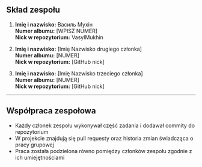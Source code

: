 ## Skład zespołu

1. **Imię i nazwisko:** Василь Мухін  
   **Numer albumu:** [WPISZ NUMER]  
   **Nick w repozytorium:** VasylMukhin

2. **Imię i nazwisko:** [Imię Nazwisko drugiego członka]  
   **Numer albumu:** [NUMER]  
   **Nick w repozytorium:** [GitHub nick]

3. **Imię i nazwisko:** [Imię Nazwisko trzeciego członka]  
   **Numer albumu:** [NUMER]  
   **Nick w repozytorium:** [GitHub nick]

---

## Współpraca zespołowa

- Każdy członek zespołu wykonywał część zadania i dodawał commity do repozytorium  
- W projekcie znajdują się pull requesty oraz historia zmian świadcząca o pracy grupowej  
- Praca została podzielona równo pomiędzy członków zespołu zgodnie z ich umiejętnościami
